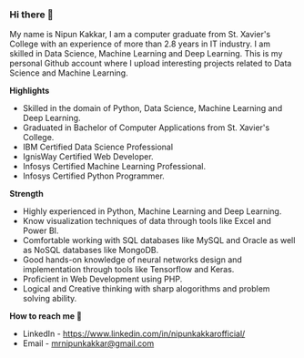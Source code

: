 ### Hi there 👋

My name is Nipun Kakkar, I am a computer graduate from St. Xavier's College with an experience of more than 2.8 years in IT industry.
I am skilled in Data Science, Machine Learning and Deep Learning.
This is my personal Github account where I upload interesting projects related to Data Science and Machine Learning.

**Highlights** 

* Skilled in the domain of Python, Data Science, Machine Learning and Deep Learning.
* Graduated in Bachelor of Computer Applications from St. Xavier's College.
* IBM Certified Data Science Professional
* IgnisWay Certified Web Developer.
* Infosys Certified Machine Learning Professional.
* Infosys Certified Python Programmer.

**Strength** 

* Highly experienced in Python, Machine Learning and Deep Learning.
* Know visualization techniques of data through tools like Excel and Power BI.
* Comfortable working with SQL databases like MySQL and Oracle as well as NoSQL databases like MongoDB.
* Good hands-on knowledge of neural networks design and implementation through tools like Tensorflow and Keras.
* Proficient in Web Development using PHP.
* Logical and Creative thinking with sharp alogorithms and problem solving ability.

**How to reach me 📱**
    
* LinkedIn - https://www.linkedin.com/in/nipunkakkarofficial/
* Email    - mrnipunkakkar@gmail.com
